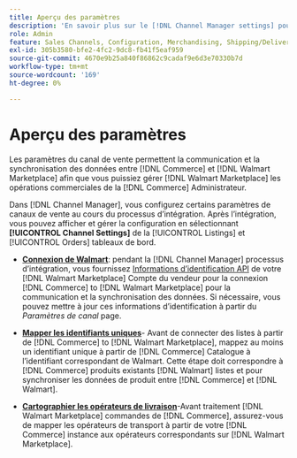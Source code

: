 ```yaml
---
title: Aperçu des paramètres
description: 'En savoir plus sur le [!DNL Channel Manager settings] pour configurer l’authentification et mapper les attributs de catalogue de produits et les opérateurs d’expédition requis pour coordonner les opérations de vente entre [!DNL Commerce] et la variable [!DNL Walmart Marketplace].'
role: Admin
feature: Sales Channels, Configuration, Merchandising, Shipping/Delivery
exl-id: 305b3580-bfe2-4fc2-9dc8-fb41f5eaf959
source-git-commit: 4670e9b25a840f86862c9cadaf9e6d3e70330b7d
workflow-type: tm+mt
source-wordcount: '169'
ht-degree: 0%

---
```



# Aperçu des paramètres

Les paramètres du canal de vente permettent la communication et la synchronisation des données entre [!DNL Commerce] et [!DNL Walmart Marketplace] afin que vous puissiez gérer [!DNL Walmart Marketplace] les opérations commerciales de la [!DNL Commerce] Administrateur.

Dans [!DNL Channel Manager], vous configurez certains paramètres de canaux de vente au cours du processus d’intégration. Après l’intégration, vous pouvez afficher et gérer la configuration en sélectionnant **[!UICONTROL Channel Settings]** de la [!UICONTROL Listings] et [!UICONTROL Orders] tableaux de bord.

* **[Connexion de Walmart](manage-wmt-connection.md)**: pendant la [!DNL Channel Manager] processus d’intégration, vous fournissez [Informations d’identification API](walmart-requirements.md#generate-a-walmart-marketplace-production-api-key) de votre [!DNL Walmart Marketplace] Compte du vendeur pour la connexion [!DNL Commerce] to [!DNL Walmart Marketplace] pour la communication et la synchronisation des données. Si nécessaire, vous pouvez mettre à jour ces informations d’identification à partir du *Paramètres de canal* page.

* **[Mapper les identifiants uniques](map-catalog-attributes.md)**- Avant de connecter des listes à partir de [!DNL Commerce] to [!DNL Walmart Marketplace], mappez au moins un identifiant unique à partir de [!DNL Commerce] Catalogue à l’identifiant correspondant de Walmart. Cette étape doit correspondre à [!DNL Commerce] produits existants [!DNL Walmart] listes et pour synchroniser les données de produit entre [!DNL Commerce] et [!DNL Walmart].

* **[Cartographier les opérateurs de livraison](map-shipping-carriers.md)**-Avant traitement [!DNL Walmart Marketplace] commandes de [!DNL Commerce], assurez-vous de mapper les opérateurs de transport à partir de votre [!DNL Commerce] instance aux opérateurs correspondants sur [!DNL Walmart Marketplace].
